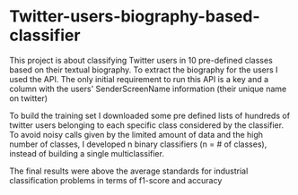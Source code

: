 # Twitter-users-biography-based-classifier

This project is about classifying Twitter users in 10 pre-defined classes based on their textual biography.
To extract the biography for the users I used the  API. The only initial requirement to run this API is a key and a column with the users' SenderScreenName information (their unique name on twitter)

To build the training set I downloaded some pre defined lists of hundreds of twitter users belonging to each specific class considered by the classifier.
To avoid noisy calls given by the limited amount of data and the high number of classes, I developed n binary classifiers (n = # of classes), instead of building a single multiclassifier.

The final results were above the average standards for industrial classification problems in terms of f1-score and accuracy

